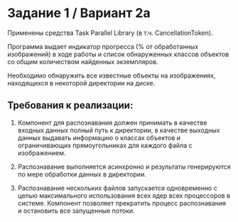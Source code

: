 # Задание 1 / Вариант 2а

Применены средства Task Parallel Library (в т.ч. CancellationToken).

Программа выдает индикатор прогресса (% от обработанных изображений) в ходе работы и список обнаруженных классов объектов со общим количеством найденных экземпляров. 

Необходимо обнаружить все известные объекты на изображениях, находящихся в некоторой директории на диске.  
 
## Требования к реализации: 
 
  1. Компонент для распознавания должен принимать в качестве входных данных полный путь к директории, в качестве выходных данных выдавать информацию о классах объектов и ограничивающих прямоугольниках для каждого файла с изображением. 

  2. Распознавание выполняется асинхронно и результаты генерируются по мере обработки данных в директории. 
  
  3. Распознавание нескольких файлов запускается одновременно с целью максимального использования всех ядер всех процессоров в системе. 
Компонент позволяет прекратить процесс распознавания и остановить все запущенные потоки.  
